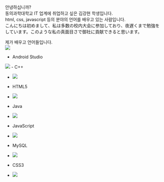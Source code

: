 안녕하십니까?  <br>
동의과학대학교 IT 업계에 취업하고 싶은 김강현 학생입니다. <br>
html, css, javascript 등의 분야의 언어를 배우고 있는 사람입니다.<br>
こんにちは初めまして、私は多数の校内大会に参加しており、夜遅くまで勉強をしています。このような私の真面目さで御社に貢献できると思います。 <br>

제가 배우고 언어들입니다. <br>
<img src="https://img.shields.io/badge/Android-3DDC84?style=flat-square&logo=android&logoColor=white"/>
- Android Studio
<img src="https://img.shields.io/badge/C-A8B9CC?style=flat-square&logo=C&logoColor=white"/>
- C++<br>

- <img src="https://img.shields.io/badge/HTML5-E34F26?style=flat-square&logo=html5&logoColor=white"/>
- HTML5
- <img src="https://img.shields.io/badge/java-007396?style=flat-square&logo=java&logoColor=white"/>
- Java
- <img src="https://img.shields.io/badge/javascript-F7DF1E?style=for-the-badge&logo=javascript&logoColor=black">
- JavaScript

- <img src="https://img.shields.io/badge/MariaDB-003545?style=flat-square&logo=mariaDB&logoColor=white"/>
- MySQL
- <img src="https://img.shields.io/badge/Bootstrapap-7952B3?style=flat-square&logo=bootstrap&logoColor=white"/>
- CSS3
- <img src="https://img.shields.io/badge/html5-E34F26?style=for-the-badge&logo=html5&logoColor=white">

